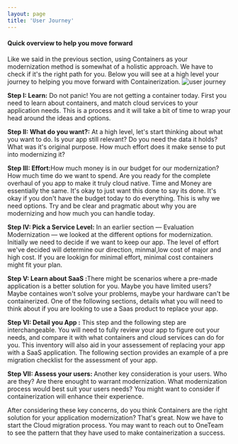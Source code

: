 ```yaml
---
layout: page
title: 'User Journey'
---
```


#### Quick overview to help you move forward 

Like we said in the previous section, using Containers as your modernization method is somewhat of a holistic approach. We have to check if it's the right path for you. Below you will see at a high level your journey to helping you move forward with Containerization. 
![user journey]({{site.baseurl}}/images/userJourney.png) 

<strong>Step I: Learn:</strong> Do not panic! You are not getting a container today. First you need to learn about containers, and match cloud services to your application needs. This is a process and it will take a bit of time to wrap your head around the ideas and options. <br>


<strong>Step II: What do you want?:</strong> At a high level, let's start thinking about what you want to do. Is your app still relevant? Do you need the data it holds? What was it's original purpose. How much effort does it make sense to put into modernizing it? <br>

<strong>Step III: Effort:</strong>How much money is in our budget for our modernization? How much time do we want to spend. Are you ready for the complete overhaul of you app to make it truly cloud native. Time and Money are essentially the same. It's okay to just want this done to say its done. It's okay if you don't have the budget today to do everything. This is why we need options. Try and be clear and pragmatic about why you are modernizing and how much you can handle today. <br>

<strong>Step IV: Pick a Service Level:</strong> In an earlier section — Evaluation Modernization — we looked at the different options for modernization. Initially we need to decide if we want to keep our app. The level of effort we've decided will determine our direction, minmal,low cost of major and high cost. If you are lookign for minimal effort, minimal cost containers might fit your plan. <br>


<strong>Step V: Learn about SaaS  :</strong>There might be scenarios where a pre-made application is a better solution for you. Maybe you have limited users? Maybe containes won't solve your problems, maybe your hardware can't be containerized. One of the following sections, details what you will need to think about if you are looking to use a Saas product to replace your app. <br>


<strong>Step VI: Detail you App   :</strong> This step and the following step are interchangeable. You will need to fully review your app to figure out your needs, and compare it with what containers and cloud services can do for you. This inventory will also aid in your assessement of replacing your app with a SaaS application. The following section provides an example of a pre migration checklist for the assessment of your app. <br>

<strong>Step VII: Assess your users: </strong>Another key consideration is your users. Who are they? Are there enought to warrant modernization. What modernization process would best suit your users needs? You might want to consider if containerization will enhance their experience. <br>

After considering these key concerns, do you think Containers are the right solution for your application modernization? That's great. Now we have to start the Cloud migration process. You may want to reach out to OneTeam to see the pattern that they have used to make containerization a success. 